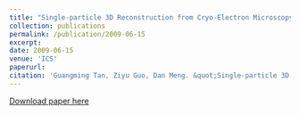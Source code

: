 ```yaml
---
title: "Single-particle 3D Reconstruction from Cryo-Electron Microscopy Images on GPU"
collection: publications
permalink: /publication/2009-06-15
excerpt:
date: 2009-06-15
venue: 'ICS'
paperurl:
citation: 'Guangming Tan, Ziyu Guo, Dan Meng. &quot;Single-particle 3D Reconstruction from Cryo-Electron Microscopy Images on GPU.&quot; <i>The 23rd ACM International Conference on Supercomputing (ICS), pp. 380-389, 2009.</i>'
---
```


[Download paper here](http://academicpages.github.io/files/paper2.pdf)
